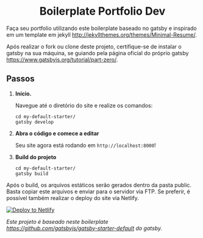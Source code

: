 <h1 align="center">
  Boilerplate Portfolio Dev
</h1>

Faça seu portfolio utilizando este boilerplate baseado no gatsby e inspirado em um template em jekyll http://jekyllthemes.org/themes/Minimal-Resume/. 

Após realizar o fork ou clone deste projeto, certifique-se de instalar o gatsby na sua máquina, se guiando pela página oficial do próprio gatsby https://www.gatsbyjs.org/tutorial/part-zero/.

## Passos

1.  **Início.**

    Navegue até o diretório do site e realize os comandos:

    ```shell
    cd my-default-starter/
    gatsby develop
    ```

2.  **Abra o código e comece a editar**

    Seu site agora está rodando em `http://localhost:8000`!

3.  **Build do projeto**
  
    ```shell
    cd my-default-starter/
    gatsby build
    ```
   
   Após o build, os arquivos estáticos serão gerados dentro da pasta public. Basta copiar este arquivos e enviar para o servidor via FTP.
   Se preferir, é possível também realizar o deploy do site via Netlify.   
   
[![Deploy to Netlify](https://www.netlify.com/img/deploy/button.svg)](https://app.netlify.com/start/deploy?repository=https://github.com/gatsbyjs/gatsby-starter-default)

<i>Este projeto é baseado neste boilerplate https://github.com/gatsbyjs/gatsby-starter-default do gatsby.</i>
